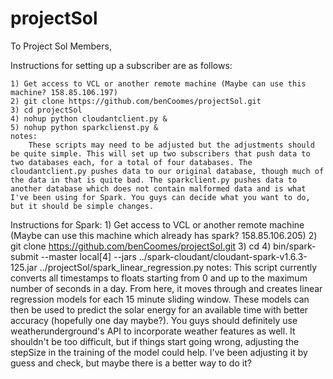 # projectSol

To Project Sol Members,

Instructions for setting up a subscriber are as follows:

	1) Get access to VCL or another remote machine (Maybe can use this machine? 158.85.106.197)
	2) git clone https://github.com/benCoomes/projectSol.git
	3) cd projectSol
	4) nohup python cloudantclient.py &
	5) nohup python sparkclienst.py &
	notes:
		These scripts may need to be adjusted but the adjustments should be quite simple. This will set up two subscribers that push data to two databases each, for a total of four databases. The cloudantclient.py pushes data to our original database, though much of the data in that is quite bad. The sparkclient.py pushes data to another database which does not contain malformed data and is what I've been using for Spark. You guys can decide what you want to do, but it should be simple changes.

Instructions for Spark:
	1) Get access to VCL or another remote machine (Maybe can use this machine which already has spark? 158.85.106.205)
	2) git clone https://github.com/benCoomes/projectSol.git
	3) cd <spark-directory>
	4) bin/spark-submit --master local[4] --jars ../spark-cloudant/cloudant-spark-v1.6.3-125.jar ../projectSol/spark_linear_regression.py 
	notes:
		This script currently converts all timestamps to floats starting from 0 and up to the maximum number of seconds in a day. From here, it moves through and creates linear regression models for each 15 minute sliding window. These models can then be used to predict the solar energy for an available time with better accuracy (hopefully one day maybe?). You guys should definitely use weatherunderground's API to incorporate weather features as well. It shouldn't be too difficult, but if things start going wrong, adjusting the stepSize in the training of the model could help. I've been adjusting it by guess and check, but maybe there is a better way to do it?